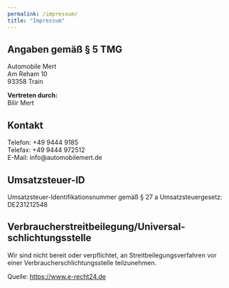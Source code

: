 ```yaml
---
permalink: /impressum/
title: "Impressum"
---
```


<h2>Angaben gem&auml;&szlig; &sect; 5 TMG</h2>
<p>Automobile Mert<br />
Am Reham 10<br />
93358 Train</p>

<p><strong>Vertreten durch:</strong><br />
Bilir Mert</p>

<h2>Kontakt</h2>
<p>Telefon: +49 9444 9185<br />
Telefax: +49 9444 972512<br />
E-Mail: info@automobilemert.de</p>

<h2>Umsatzsteuer-ID</h2>
<p>Umsatzsteuer-Identifikationsnummer gem&auml;&szlig; &sect; 27 a Umsatzsteuergesetz:<br />
DE231212548</p>

<h2>Verbraucher&shy;streit&shy;beilegung/Universal&shy;schlichtungs&shy;stelle</h2>
<p>Wir sind nicht bereit oder verpflichtet, an Streitbeilegungsverfahren vor einer Verbraucherschlichtungsstelle teilzunehmen.</p>

<p>Quelle: <a href="https://www.e-recht24.de">https://www.e-recht24.de</a></p>